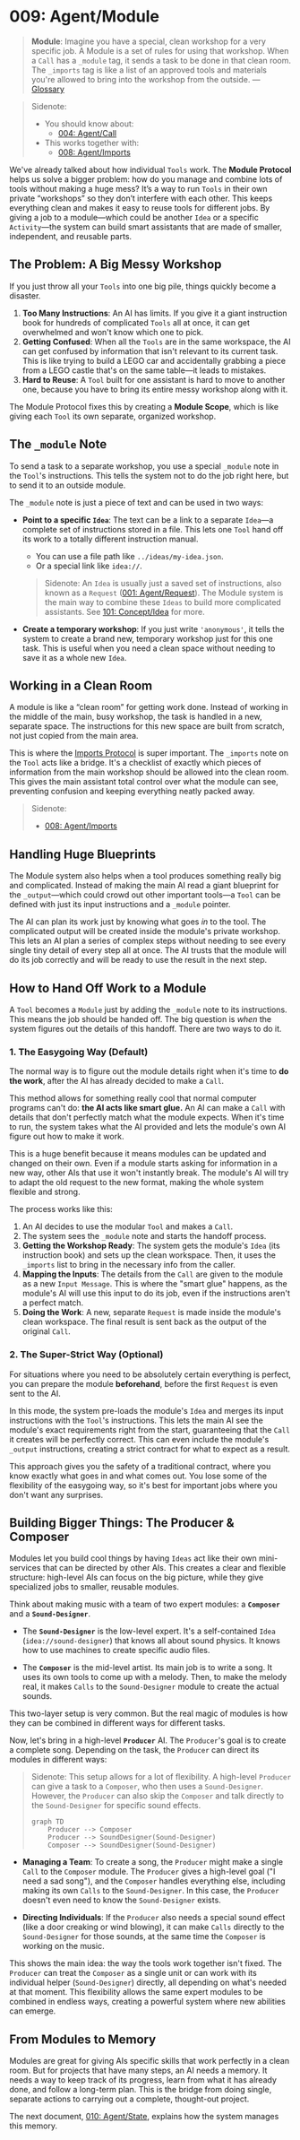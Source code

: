 # 009: Agent/Module

> **Module**: Imagine you have a special, clean workshop for a very specific job. A Module is a set of rules for using that workshop. When a `Call` has a `_module` tag, it sends a task to be done in that clean room. The `_imports` tag is like a list of an approved tools and materials you're allowed to bring into the workshop from the outside. — [Glossary](./000_glossary.md)

> Sidenote:
> - You should know about:
>   - [004: Agent/Call](./004_agent_call.md)
> - This works together with:
>   - [008: Agent/Imports](./008_agent_imports.md)

We've already talked about how individual `Tools` work. The **Module Protocol** helps us solve a bigger problem: how do you manage and combine lots of tools without making a huge mess? It’s a way to run `Tools` in their own private “workshops” so they don’t interfere with each other. This keeps everything clean and makes it easy to reuse tools for different jobs. By giving a job to a module—which could be another `Idea` or a specific `Activity`—the system can build smart assistants that are made of smaller, independent, and reusable parts.

## The Problem: A Big Messy Workshop

If you just throw all your `Tools` into one big pile, things quickly become a disaster.

1.  **Too Many Instructions**: An AI has limits. If you give it a giant instruction book for hundreds of complicated `Tools` all at once, it can get overwhelmed and won't know which one to pick.
2.  **Getting Confused**: When all the `Tools` are in the same workspace, the AI can get confused by information that isn't relevant to its current task. This is like trying to build a LEGO car and accidentally grabbing a piece from a LEGO castle that's on the same table—it leads to mistakes.
3.  **Hard to Reuse**: A `Tool` built for one assistant is hard to move to another one, because you have to bring its entire messy workshop along with it.

The Module Protocol fixes this by creating a **Module Scope**, which is like giving each `Tool` its own separate, organized workshop.

## The `_module` Note

To send a task to a separate workshop, you use a special `_module` note in the `Tool`'s instructions. This tells the system not to do the job right here, but to send it to an outside module.

The `_module` note is just a piece of text and can be used in two ways:

- **Point to a specific `Idea`**: The text can be a link to a separate `Idea`—a complete set of instructions stored in a file. This lets one `Tool` hand off its work to a totally different instruction manual.
  - You can use a file path like `../ideas/my-idea.json`.
  - Or a special link like `idea://`.

  > Sidenote:
  > An `Idea` is usually just a saved set of instructions, also known as a `Request` ([001: Agent/Request](./001_agent_request.md)). The Module system is the main way to combine these `Ideas` to build more complicated assistants. See [101: Concept/Idea](./101_concept_idea.md) for more.

- **Create a temporary workshop**: If you just write `'anonymous'`, it tells the system to create a brand new, temporary workshop just for this one task. This is useful when you need a clean space without needing to save it as a whole new `Idea`.

## Working in a Clean Room

A module is like a “clean room” for getting work done. Instead of working in the middle of the main, busy workshop, the task is handled in a new, separate space. The instructions for this new space are built from scratch, not just copied from the main area.

This is where the [Imports Protocol](./008_agent_imports.md) is super important. The `_imports` note on the `Tool` acts like a bridge. It's a checklist of exactly which pieces of information from the main workshop should be allowed into the clean room. This gives the main assistant total control over what the module can see, preventing confusion and keeping everything neatly packed away.

> Sidenote:
> - [008: Agent/Imports](./008_agent_imports.md)

## Handling Huge Blueprints

The Module system also helps when a tool produces something really big and complicated. Instead of making the main AI read a giant blueprint for the `_output`—which could crowd out other important tools—a `Tool` can be defined with just its input instructions and a `_module` pointer.

The AI can plan its work just by knowing what goes *in* to the tool. The complicated output will be created inside the module's private workshop. This lets an AI plan a series of complex steps without needing to see every single tiny detail of every step all at once. The AI trusts that the module will do its job correctly and will be ready to use the result in the next step.

## How to Hand Off Work to a Module

A `Tool` becomes a `Module` just by adding the `_module` note to its instructions. This means the job should be handed off. The big question is *when* the system figures out the details of this handoff. There are two ways to do it.

### 1. The Easygoing Way (Default)

The normal way is to figure out the module details right when it's time to **do the work**, after the AI has already decided to make a `Call`.

This method allows for something really cool that normal computer programs can't do: **the AI acts like smart glue.** An AI can make a `Call` with details that don't perfectly match what the module expects. When it's time to run, the system takes what the AI provided and lets the module's own AI figure out how to make it work.

This is a huge benefit because it means modules can be updated and changed on their own. Even if a module starts asking for information in a new way, other AIs that use it won't instantly break. The module's AI will try to adapt the old request to the new format, making the whole system flexible and strong.

The process works like this:

1.  An AI decides to use the modular `Tool` and makes a `Call`.
2.  The system sees the `_module` note and starts the handoff process.
3.  **Getting the Workshop Ready**: The system gets the module's `Idea` (its instruction book) and sets up the clean workspace. Then, it uses the `_imports` list to bring in the necessary info from the caller.
4.  **Mapping the Inputs**: The details from the `Call` are given to the module as a new `Input Message`. This is where the "smart glue" happens, as the module's AI will use this input to do its job, even if the instructions aren't a perfect match.
5.  **Doing the Work**: A new, separate `Request` is made inside the module's clean workspace. The final result is sent back as the output of the original `Call`.

### 2. The Super-Strict Way (Optional)

For situations where you need to be absolutely certain everything is perfect, you can prepare the module **beforehand**, before the first `Request` is even sent to the AI.

In this mode, the system pre-loads the module's `Idea` and merges its input instructions with the `Tool`'s instructions. This lets the main AI see the module's exact requirements right from the start, guaranteeing that the `Call` it creates will be perfectly correct. This can even include the module's `_output` instructions, creating a strict contract for what to expect as a result.

This approach gives you the safety of a traditional contract, where you know exactly what goes in and what comes out. You lose some of the flexibility of the easygoing way, so it's best for important jobs where you don't want any surprises.

## Building Bigger Things: The Producer & Composer

Modules let you build cool things by having `Ideas` act like their own mini-services that can be directed by other AIs. This creates a clear and flexible structure: high-level AIs can focus on the big picture, while they give specialized jobs to smaller, reusable modules.

Think about making music with a team of two expert modules: a **`Composer`** and a **`Sound-Designer`**.

- The **`Sound-Designer`** is the low-level expert. It's a self-contained `Idea` (`idea://sound-designer`) that knows all about sound physics. It knows how to use machines to create specific audio files.

- The **`Composer`** is the mid-level artist. Its main job is to write a song. It uses its own tools to come up with a melody. Then, to make the melody real, it makes `Calls` to the `Sound-Designer` module to create the actual sounds.

This two-layer setup is very common. But the real magic of modules is how they can be combined in different ways for different tasks.

Now, let's bring in a high-level **`Producer`** AI. The `Producer`'s goal is to create a complete song. Depending on the task, the `Producer` can direct its modules in different ways:

> Sidenote:
> This setup allows for a lot of flexibility. A high-level `Producer` can give a task to a `Composer`, who then uses a `Sound-Designer`. However, the `Producer` can also skip the `Composer` and talk directly to the `Sound-Designer` for specific sound effects.
>
> ```mermaid
> graph TD
>     Producer --> Composer
>     Producer --> SoundDesigner(Sound-Designer)
>     Composer --> SoundDesigner(Sound-Designer)
> ```

- **Managing a Team**: To create a song, the `Producer` might make a single `Call` to the `Composer` module. The `Producer` gives a high-level goal ("I need a sad song"), and the `Composer` handles everything else, including making its own `Calls` to the `Sound-Designer`. In this case, the `Producer` doesn't even need to know the `Sound-Designer` exists.

- **Directing Individuals**: If the `Producer` also needs a special sound effect (like a door creaking or wind blowing), it can make `Calls` directly to the `Sound-Designer` for those sounds, at the same time the `Composer` is working on the music.

This shows the main idea: the way the tools work together isn't fixed. The `Producer` can treat the `Composer` as a single unit or can work with its individual helper (`Sound-Designer`) directly, all depending on what's needed at that moment. This flexibility allows the same expert modules to be combined in endless ways, creating a powerful system where new abilities can emerge.

## From Modules to Memory

Modules are great for giving AIs specific skills that work perfectly in a clean room. But for projects that have many steps, an AI needs a memory. It needs a way to keep track of its progress, learn from what it has already done, and follow a long-term plan. This is the bridge from doing single, separate actions to carrying out a complete, thought-out project.

The next document, [010: Agent/State](./010_agent_state.md), explains how the system manages this memory.
